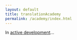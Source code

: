 ```yaml
---
layout: default
title: translationAcademy
permalink: /academy/index.html
---
```


In [active development](https://door43.org/en/ta)...

